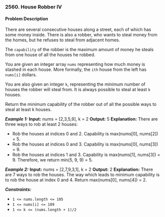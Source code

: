 ### 2560. House Robber IV

#### Problem Description

There are several consecutive houses along a street, each of which has some money inside. There is also a robber, who wants to steal money from the homes, but he refuses to steal from adjacent homes.

The `capability` of the robber is the maximum amount of money he steals from one house of all the houses he robbed.

You are given an integer array `nums` representing how much money is stashed in each house. More formally, the `ith` house from the left has `nums[i]` dollars.

You are also given an integer `k`, representing the minimum number of houses the robber will steal from. It is always possible to steal at least `k` houses.

Return the minimum capability of the robber out of all the possible ways to steal at least k houses.

***Example 1:*** 
**Input:**  nums = [2,3,5,9], k = 2
**Output:**  5
**Explanation:** 
There are three ways to rob at least 2 houses:
- Rob the houses at indices 0 and 2. Capability is max(nums[0], nums[2]) = 5.
- Rob the houses at indices 0 and 3. Capability is max(nums[0], nums[3]) = 9.
- Rob the houses at indices 1 and 3. Capability is max(nums[1], nums[3]) = 9.
Therefore, we return min(5, 9, 9) = 5.

***Example 2:*** 
**Input:**  nums = [2,7,9,3,1], k = 2
**Output:**  2
**Explanation:** There are 7 ways to rob the houses. The way which leads to minimum capability is to rob the house at index 0 and 4. Return max(nums[0], nums[4]) = 2.
 
***Constraints:*** 
- `1 <= nums.length <= 105`
- `1 <= nums[i] <= 109`
- `1 <= k <= (nums.length + 1)/2`